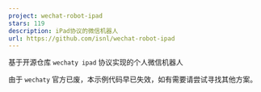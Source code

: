 ```yaml
---
project: wechat-robot-ipad
stars: 119
description: iPad协议的微信机器人
url: https://github.com/isnl/wechat-robot-ipad
---
```


基于开源仓库 `wechaty ipad` 协议实现的个人微信机器人

由于 `wechaty` 官方已废，本示例代码早已失效，如有需要请尝试寻找其他方案。
